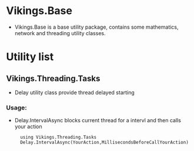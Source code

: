 # Vikings.Base
- Vikings.Base is a base utility package, contains some mathematics, network and threading utility classes.

# Utility list
## Vikings.Threading.Tasks
- Delay utility class provide thread delayed starting 
### Usage: 
- Delay.IntervalAsync blocks current thread for a intervl and then calls your action   

		using Vikings.Threading.Tasks
		Delay.IntervalAsync(YourAction,MillisecondsBeforeCallYourAction)


